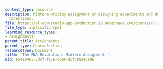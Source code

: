 ```yaml
---
content_type: resource
description: Midterm writing assignment on designing experiments and determining research
  directions.
file: https://ol-ocw-studio-app-production.s3.amazonaws.com/courses/7-342-the-rna-revolution-at-the-frontiers-of-cell-biology-and-molecular-medicine-fall-2016/e541b4683dcffa5ac0e6d5fcb8545a06_MIT7_342F16_Midterm_AW.pdf
file_type: application/pdf
learning_resource_types:
- Assignments
parent_title: Assignments
parent_type: CourseSection
resourcetype: Document
title: 'The RNA Revolution: Midterm Assignment '
uid: e541b468-3dcf-fa5a-c0e6-d5fcb8545a06
---
```

